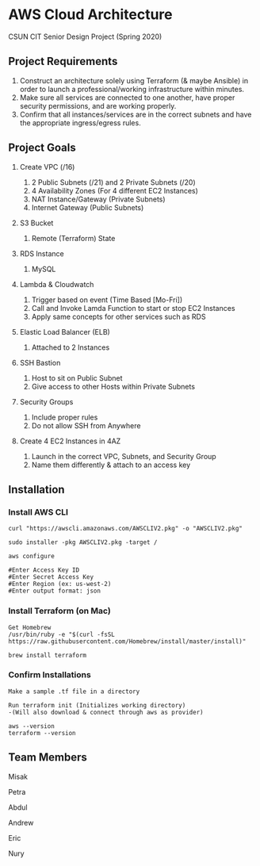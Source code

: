 # AWS Cloud Architecture
CSUN CIT Senior Design Project (Spring 2020)

## Project Requirements
1. Construct an architecture solely using Terraform (& maybe Ansible) in order to launch a professional/working infrastructure within minutes.
2. Make sure all services are connected to one another, have proper security permissions, and are working properly.
3. Confirm that all instances/services are in the correct subnets and have the appropriate ingress/egress rules.

## Project Goals
1. Create VPC (/16) 
    1. 2 Public Subnets (/21) and 2 Private Subnets (/20)
    2. 4 Availability Zones (For 4 different EC2 Instances)
    3. NAT Instance/Gateway (Private Subnets)
    4. Internet Gateway (Public Subnets)

2. S3 Bucket
    1. Remote (Terraform) State

3. RDS Instance
    1. MySQL

4. Lambda & Cloudwatch
    1. Trigger based on event (Time Based [Mo-Fri])
    2. Call and Invoke Lamda Function to start or stop EC2 Instances
    3. Apply same concepts for other services such as RDS
    
5. Elastic Load Balancer (ELB)
    1. Attached to 2 Instances
    
6. SSH Bastion
    1. Host to sit on Public Subnet
    2. Give access to other Hosts within Private Subnets
    
7. Security Groups
    1. Include proper rules
    2. Do not allow SSH from Anywhere

8. Create 4 EC2 Instances in 4AZ
    1. Launch in the correct VPC, Subnets, and Security Group
    2. Name them differently & attach to an access key 

## Installation

### Install AWS CLI
```
curl "https://awscli.amazonaws.com/AWSCLIV2.pkg" -o "AWSCLIV2.pkg"

sudo installer -pkg AWSCLIV2.pkg -target /

aws configure

#Enter Access Key ID
#Enter Secret Access Key
#Enter Region (ex: us-west-2)
#Enter output format: json
```

### Install Terraform (on Mac)
```
Get Homebrew
/usr/bin/ruby -e "$(curl -fsSL https://raw.githubusercontent.com/Homebrew/install/master/install)"

brew install terraform
```

### Confirm Installations
```
Make a sample .tf file in a directory

Run terraform init (Initializes working directory)
-(Will also download & connect through aws as provider)

aws --version
terraform --version
```







## Team Members
Misak

Petra

Abdul

Andrew

Eric

Nury

